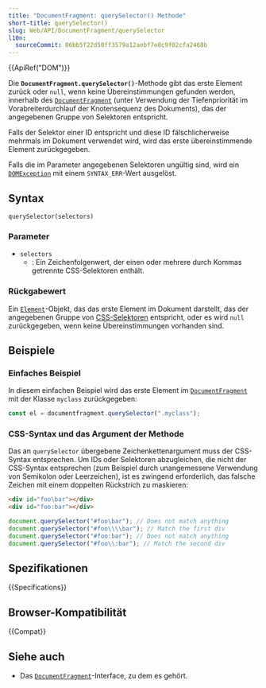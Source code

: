 ```yaml
---
title: "DocumentFragment: querySelector() Methode"
short-title: querySelector()
slug: Web/API/DocumentFragment/querySelector
l10n:
  sourceCommit: 06bb5f22d50ff3579a12aebf7e8c9f02cfa2468b
---
```


{{ApiRef("DOM")}}

Die **`DocumentFragment.querySelector()`**-Methode gibt das erste Element zurück oder `null`, wenn keine Übereinstimmungen gefunden werden, innerhalb des [`DocumentFragment`](/de/docs/Web/API/DocumentFragment) (unter Verwendung der Tiefenpriorität im Vorabreiterdurchlauf der Knotensequenz des Dokuments), das der angegebenen Gruppe von Selektoren entspricht.

Falls der Selektor einer ID entspricht und diese ID fälschlicherweise mehrmals im Dokument verwendet wird, wird das erste übereinstimmende Element zurückgegeben.

Falls die im Parameter angegebenen Selektoren ungültig sind, wird ein [`DOMException`](/de/docs/Web/API/DOMException) mit einem `SYNTAX_ERR`-Wert ausgelöst.

## Syntax

```js-nolint
querySelector(selectors)
```

### Parameter

- `selectors`
  - : Ein Zeichenfolgenwert, der einen oder mehrere durch Kommas getrennte CSS-Selektoren enthält.

### Rückgabewert

Ein [`Element`](/de/docs/Web/API/Element)-Objekt, das das erste Element im Dokument darstellt, das der angegebenen Gruppe von [CSS-Selektoren](/de/docs/Web/CSS/CSS_selectors) entspricht, oder es wird `null` zurückgegeben, wenn keine Übereinstimmungen vorhanden sind.

## Beispiele

### Einfaches Beispiel

In diesem einfachen Beispiel wird das erste Element im [`DocumentFragment`](/de/docs/Web/API/DocumentFragment) mit der Klasse `myclass` zurückgegeben:

```js
const el = documentfragment.querySelector(".myclass");
```

### CSS-Syntax und das Argument der Methode

Das an `querySelector` übergebene Zeichenkettenargument muss der CSS-Syntax entsprechen. Um IDs oder Selektoren abzugleichen, die nicht der CSS-Syntax entsprechen (zum Beispiel durch unangemessene Verwendung von Semikolon oder Leerzeichen), ist es zwingend erforderlich, das falsche Zeichen mit einem doppelten Rückstrich zu maskieren:

```html
<div id="foo\bar"></div>
<div id="foo:bar"></div>
```

```js
document.querySelector("#foo\bar"); // Does not match anything
document.querySelector("#foo\\\\bar"); // Match the first div
document.querySelector("#foo:bar"); // Does not match anything
document.querySelector("#foo\\:bar"); // Match the second div
```

## Spezifikationen

{{Specifications}}

## Browser-Kompatibilität

{{Compat}}

## Siehe auch

- Das [`DocumentFragment`](/de/docs/Web/API/DocumentFragment)-Interface, zu dem es gehört.
